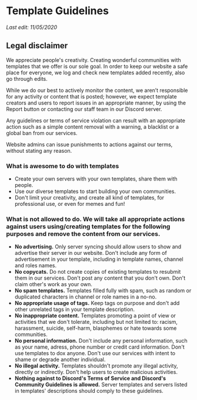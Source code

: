 # Template Guidelines
*Last edit: 11/05/2020*

## Legal disclaimer
We appreciate people's creativity. Creating wonderful communities with templates that we offer is our sole goal. In order to keep our website a safe place for everyone, we log and check new templates added recently, also go through edits. 

While we do our best to actively monitor the content, we aren’t responsible for any activity or content that is posted; however, we expect template creators and users to report issues in an appropriate manner, by using the Report button or contacting our staff team in our Discord server.

Any guidelines or terms of service violation can result with an appropriate action such as a simple content removal with a warning, a blacklist or a global ban from our services.

Website admins can issue punishments to actions against our terms, without stating any reason.

### What is awesome to do with templates
- Create your own servers with your own templates, share them with people.
- Use our diverse templates to start building your own communities.
- Don't limit your creativity, and create all kind of templates, for professional use, or even for memes and fun!

### What is not allowed to do. We will take all appropriate actions against users using/creating templates for the following purposes and remove the content from our services.

- **No advertising.** Only server syncing should allow users to show and advertise their server in our website. Don't include any form of advertisement in your template, including in template names, channel and roles names.
- **No copycats.** Do not create copies of existing templates to resubmit them in our services. Don't post any content that you don't own. Don't claim other's work as your own.
- **No spam templates.** Templates filled fully with spam, such as random or duplicated characters in channel or role names in a no-no.
- **No appropriate usage of tags.** Keep tags on purpose and don't add other unrelated tags in your template description.
- **No inappropriate content.** Templates promoting a point of view or activities that we don't tolerate, including but not limited to: racism, harassment, suicide, self-harm, blasphemes or hate towards some communities.
- **No personal information.** Don't include any personal information, such as your name, adress, phone number or credit card information. Don't use templates to dox anyone. Don't use our services with intent to shame or degrade another individual.
- **No illegal activity.** Templates shouldn't promote any illegal activity, directly or indirectly. Don't help users to create malicious activities.
- **Nothing against to Discord's Terms of Service and Discord's Community Guidelines is allowed.** Server templates and servers listed in templates' descriptions should comply to these guidelines.
